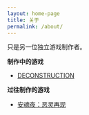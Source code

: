 ```yaml
---
layout: home-page
title: 关于
permalink: /about/
---
```


只是另一位独立游戏制作者。

**制作中的游戏**

* <a href="https://store.steampowered.com/app/772980/DECONSTRUCTION/" target="_blank">DECONSTRUCTION</a>

**过往制作的游戏**

* <a href="/requiem" target="_blank">安魂夜：恶灵再现</a>